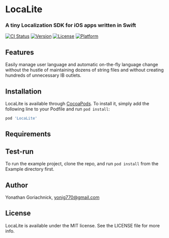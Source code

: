 # LocaLite

### A tiny Localization SDK for iOS apps written in Swift

[![CI Status](https://img.shields.io/travis/yoni-g/LocaLite.svg?style=flat)](https://travis-ci.org/yoni-g/LocaLite)
[![Version](https://img.shields.io/cocoapods/v/LocaLite.svg?style=flat)](https://cocoapods.org/pods/LocaLite)
[![License](https://img.shields.io/cocoapods/l/LocaLite.svg?style=flat)](https://cocoapods.org/pods/LocaLite)
[![Platform](https://img.shields.io/cocoapods/p/LocaLite.svg?style=flat)](https://cocoapods.org/pods/LocaLite)

## Features
Easily manage user language and automatic on-the-fly language change without the hustle of maintaining dozens of string files and without creating hundreds of unnecessary IB outlets. 

## Installation

LocaLite is available through [CocoaPods](https://cocoapods.org). To install
it, simply add the following line to your Podfile and run `pod install`:

```ruby
pod 'LocaLite'
```
## Requirements

## Test-run

To run the example project, clone the repo, and run `pod install` from the Example directory first.

## Author

Yonathan Goriachnick, yonig770@gmail.com

## License

LocaLite is available under the MIT license. See the LICENSE file for more info.
